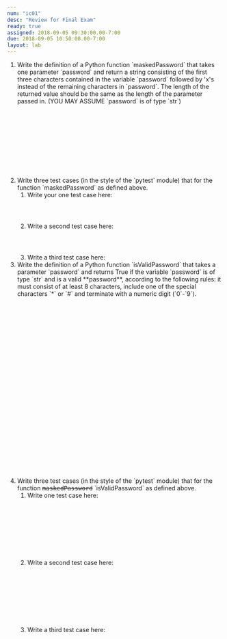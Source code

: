 ```yaml
---
num: "ic01"
desc: "Review for Final Exam"
ready: true
assigned: 2018-09-05 09:30:00.00-7:00
due: 2018-09-05 10:50:00.00-7:00
layout: lab
---
```


<ol>

<li markdown="1" style="margin-bottom:12em">  Write the definition of a Python function `maskedPassword` that takes one parameter `password` and return a string consisting of the first three characters contained in the variable `password` followed by 'x's instead of the remaining characters in `password`.  The length of the returned value should be the same as the length of the parameter passed in. (YOU MAY ASSUME `password` is of type `str`)
</li>

<li markdown="1" style="margin-bottom:0em"> Write three test cases (in the style of the `pytest` module) that for the function `maskedPassword` as defined above.    

<ol>
<li style="margin-bottom: 4em;"> Write your one test case here:
</li>
<li style="margin-bottom: 4em;"> Write a second test case here:
</li>
<li style="margin-bottom: 0em;"> Write a third test case here:
<div class="pagebreak">
</div>
</li>
</ol>

</li>


<li markdown="1" style="margin-bottom:30em">  Write the definition of a Python function `isValidPassword` that takes a parameter `password` and returns True if the variable `password` is of type `str` and is a valid **password**, according to the following rules: it must consist of at least 8 characters, include one of the special characters `*` or `#` and terminate with a numeric digit (`0`-`9`).
</li>

<li markdown="1" style="margin-bottom:0em"> Write three test cases (in the style of the `pytest` module) that for the function <tt><s>maskedPassword</s></tt> `isValidPassword` as defined above.    

<ol>
<li style="margin-bottom: 10em;"> Write one test case here:
</li>
<li style="margin-bottom: 10em;"> Write a second test case here:
</li>
<li style="margin-bottom: 10em;"> Write a third test case here:
</li>
</ol>

</li>

</ol>
